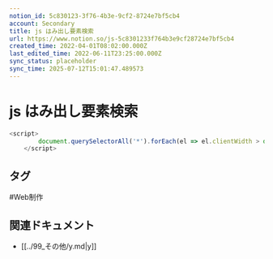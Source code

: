 ```yaml
---
notion_id: 5c830123-3f76-4b3e-9cf2-8724e7bf5cb4
account: Secondary
title: js はみ出し要素検索
url: https://www.notion.so/js-5c8301233f764b3e9cf28724e7bf5cb4
created_time: 2022-04-01T08:02:00.000Z
last_edited_time: 2022-06-11T23:25:00.000Z
sync_status: placeholder
sync_time: 2025-07-12T15:01:47.489573
---
```

# js はみ出し要素検索

```javascript
<script>
        document.querySelectorAll('*').forEach(el => el.clientWidth > document.body.clientWidth ? console.log(el) : null);
    </script>
```

## タグ

#Web制作 

## 関連ドキュメント

- [[../99_その他/y.md|y]]
